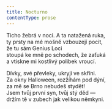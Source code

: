 ```yaml
---
title: Nocturno
contentType: prose
---
```


Ticho žebrá v noci. A ta natažená ruka,  
ty prsty na mé mošně vzbouzejí pocit,  
že tu sám Genius Loci  
stoupá ke mně po schodech, že zaťuká  
a vtiskne mi kostlivý polibek vroucí.

Dívky, své převleky, ukryji ve skříni.  
Za okny Halloween, rozžíhám pod dýní,  
za mě se Brno nebudeš stydět!  
Jsem tvůj první syn, tvůj stý děd —  
držím tě v zubech jak velikou němkyni.
